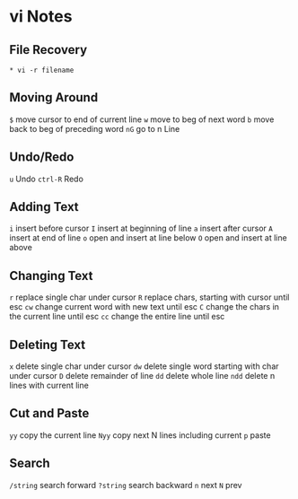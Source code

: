 # vi Notes

## File Recovery

`* vi -r filename`

## Moving Around

`$` move cursor to end of current line
`w` move to beg of next word
`b` move back to beg of preceding word
`nG` go to n Line

## Undo/Redo

`u` Undo
`ctrl-R` Redo

## Adding Text

`i` insert before cursor
`I` insert at beginning of line
`a` insert after cursor
`A` insert at end of line
`o` open and insert at line below
`O` open and insert at line above

## Changing Text

`r` replace single char under cursor
`R` replace chars, starting with cursor until esc
`cw` change current word with new text until esc
`C` change the chars in the current line until esc
`cc` change the entire line until esc

## Deleting Text

`x` delete single char under cursor
`dw` delete single word starting with char under cursor
`D` delete remainder of line
`dd` delete whole line
`ndd` delete n lines with current line

## Cut and Paste

`yy` copy the current line
`Nyy` copy next N lines including current
`p` paste

## Search

`/string` search forward
`?string` search backward
`n` next
`N` prev
